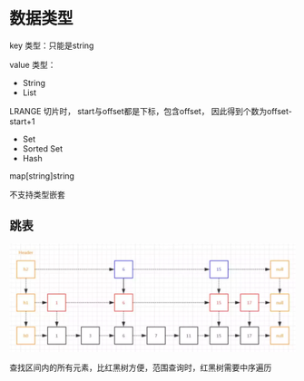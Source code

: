 # 数据类型

key 类型：只能是string

value 类型：

* String
* List

LRANGE  切片时， start与offset都是下标，包含offset，  因此得到个数为offset-start+1
* Set
* Sorted Set
* Hash

map[string]string

不支持类型嵌套

## 跳表

![调表](../asset/skip-list.jpg)

查找区间内的所有元素，比红黑树方便，范围查询时，红黑树需要中序遍历